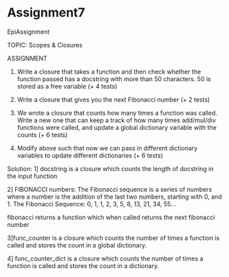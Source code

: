 # Assignment7
EpiAssignment

TOPIC: Scopes & Closures

ASSIGNMENT
1. Write a closure that takes a function and then check whether the function passed has a docstring with more than 50 characters. 50 is stored as a free variable (+ 4 tests)

2. Write a closure that gives you the next Fibonacci number (+ 2 tests)

3. We wrote a closure that counts how many times a function was called. Write a new one that can keep a track of how many times add/mul/div functions were called, and update a global dictionary variable with the counts (+ 6 tests)

4. Modify above such that now we can pass in different dictionary variables to update different dictionaries (+ 6 tests)

Solution:
1] docstring is a closure which counts the length of docstring in the input function

2] FIBONACCI numbers: The Fibonacci sequence is a series of numbers where a number is the addition of the last two numbers, starting with 0, and 1. The Fibonacci Sequence: 0, 1, 1, 2, 3, 5, 8, 13, 21, 34, 55…

fibonacci returns a function which when called returns the next fibonacci number

3]func_counter is a closure which counts the number of times a function is called and stores the count in a global dictionary.

4] func_counter_dict is a closure which counts the number of times a function is called and stores the count in a dictionary.

